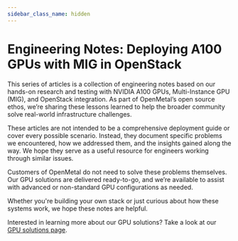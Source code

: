 ```yaml
---
sidebar_class_name: hidden
---
```


# Engineering Notes: Deploying A100 GPUs with MIG in OpenStack

This series of articles is a collection of engineering notes based on our
hands-on research and testing with NVIDIA A100 GPUs, Multi-Instance GPU (MIG),
and OpenStack integration. As part of OpenMetal’s open source ethos, we’re sharing
these lessons learned to help the broader community solve real-world infrastructure
challenges.

These articles are not intended to be a comprehensive deployment guide or cover
every possible scenario. Instead, they document specific problems we encountered,
how we addressed them, and the insights gained along the way. We hope they serve
as a useful resource for engineers working through similar issues.

Customers of OpenMetal do not need to solve these problems themselves. Our GPU
solutions are delivered ready-to-go, and we’re available to assist with advanced
or non-standard GPU configurations as needed.

Whether you're building your own stack or just curious about how these systems
work, we hope these notes are helpful.

Interested in learning more about our GPU solutions? Take a look at our [GPU
solutions page](https://openmetal.io/gpu-servers-clusters-pricing/).
